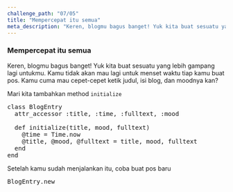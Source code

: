 ```yaml
---
challenge_path: "07/05"
title: "Mempercepat itu semua"
meta_description: "Keren, blogmu bagus banget! Yuk kita buat sesuatu yang lebih gampang lagi untukmu. Kamu tidak akan mau lagi untuk menset waktu tiap kamu buat pos."
---
```


### Mempercepat itu semua

Keren, blogmu bagus banget! Yuk kita buat sesuatu yang lebih gampang lagi untukmu. Kamu tidak akan mau lagi untuk menset waktu tiap kamu buat pos. Kamu cuma mau cepet-cepet ketik judul, isi blog, dan moodnya kan?

Mari kita tambahkan method `initialize`

<pre>class BlogEntry
  attr_accessor :title, :time, :fulltext, :mood

  def initialize(title, mood, fulltext)
    @time = Time.now
    @title, @mood, @fulltext = title, mood, fulltext
  end
end</pre>

Setelah kamu sudah menjalankan itu, coba buat pos baru

<pre>BlogEntry.new</pre>